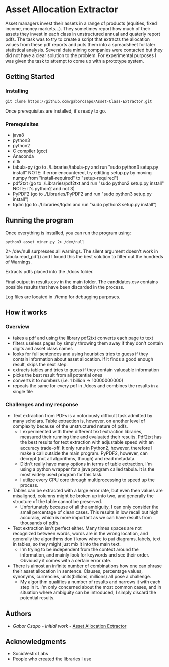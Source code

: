 # Asset Allocation Extractor

Asset managers invest their assets in a range of products (equities, fixed income, money markets...). They sometimes report how much of their assets they invest in each class in unstructured annual and quaterly report pdfs. The task was to try to create a script that extracts the allocation values from these pdf reports and puts them into a spreadsheet for later statistical analysis. Several data mining companies were contacted but they did not have a clear solution to the problem. For experimental purposes I was given the task to attempt to come up with a prototype system.

## Getting Started

### Installing
```
git clone https://github.com/gaborcsapo/Asset-Class-Extractor.git
```
Once prerequisites are installed, it's ready to go.

### Prerequisites

- java8
- python3
- python2
- C compiler (gcc)
- Anaconda
- nltk
- tabula-py (go to ./Libraries/tabula-py and run "sudo python3 setup.py install" NOTE: if error encountered, try editting setup.py by moving numpy from "install-required" to "setup-required")
- pdf2txt (go to ./Libraries/pdf2txt and run "sudo python2 setup.py install" NOTE: it's python2 and not 3)
- PyPDF2 (go to ./Libraries/PyPDF2 and run "sudo python3 setup.py install")
- tqdm (go to ./Libraries/tqdm and run "sudo python3 setup.py install")


## Running the program

Once everything is installed, you can run the program using:
```
python3 asset_miner.py 2> /dev/null
```
2> /dev/null surpresses all warnings. The silent argument doesn't work in tabula.read_pdf() and I found this the best solution to filter out the hundreds of Warnings.

Extracts pdfs placed into the ./docs folder.

Final output in results.csv in the main folder. The candidates.csv contains possible results that have been discarded in the process.

Log files are located in ./temp for debugging purposes.

## How it works

### Overview
- takes a pdf and using the library pdf2txt converts each page to text
- filters useless pages by simply throwing them away if they don't contain digits and asset class names
- looks for full sentences and using heuristics tries to guess if they contain information about asset allocation. If it finds a good enough result, skips the next step.
- extracts tables and tries to guess if they contain valueable information
- picks the best result from all potential ones
- converts it to numbers (i.e. 1 billion -> 10000000000)
- repeats the same for every pdf in ./docs and combines the results in a single file

### Challenges and my response
 - Text extraction from PDFs is a notoriously difficult task admitted by many scholars. Table extraction is, however, on another level of complexity because of the unstructured nature of pdfs.
 	- I experimented with three different text extraction libraries, measured their running time and evaluated their results. Pdf2txt has the best results for text extraction with adjustable speed with an accuracy trade-off. It only runs in Python2, however, therefore I make a call outside the main program. PyPDF2, however, can decrypt (not all algorithms, though) and read metadata. 
 	- Didn't really have many options in terms of table extraction. I'm using a python wrapper for a java program called tabula. It is the most widely used program for this task.
 	- I utilize every CPU core through multiprocessing to speed up the process.
 - Tables can be extracted with a large error rate, but even then values are misaligned, columns might be broken up into two, and generally the structure of the table cannot be preserved. 
 	- Unfortunately because of all the ambiguity, I can only consider the small percentage of clean cases. This results in low recall but high accuracy, which is more important as we can have results from thousands of pdfs.
 - Text extraction isn't perfect either. Many times spaces are not recognized between words, words are in the wrong location, and generally the algorithms don't know where to put diagrams, labels, text in tables, so they might just mix it into the main text.
 	- I'm trying to be independent from the context around the information, and mainly look for keywords and see their order. Obviously it comes with a certain error rate.
 - There is almost an infinite number of combinations how one can phrase their asset allocation in sentence. Clauses, percentage values, synonyms, currencies, units(billions, millions) all pose a challenge. 
 	- My algorithm qualifies a number of results and narrows it with each step in it. I'm only concerned about the most common cases, and in situation where ambiguity can be introduced, I simply discard the potential results. 


## Authors

* *Gabor Csapo* - *Initial work* - [Asset Allocation Extractor](https://github.com/Asset-Class-Extractor)


## Acknowledgments

* SocioVestix Labs
* People who created the libraries I use
